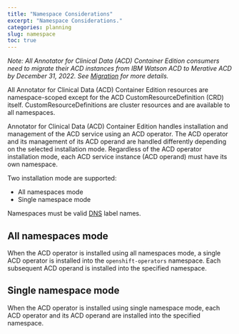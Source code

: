 ```yaml
---
title: "Namespace Considerations"
excerpt: "Namespace Considerations."
categories: planning
slug: namespace
toc: true
---
```


_Note: All Annotator for Clinical Data (ACD) Container Edition consumers need to migrate their ACD instances from IBM Watson ACD to Merative ACD by December 31, 2022.  See [Migration](/migration/considerations/) for more details._

All Annotator for Clinical Data (ACD) Container Edition resources are namespace-scoped except for the ACD CustomResourceDefinition (CRD) itself. CustomResourceDefinitions are cluster resources and are available to all namespaces.

Annotator for Clinical Data (ACD) Container Edition handles installation and management of the ACD service using an ACD operator. The ACD operator and its management of its ACD operand are handled differently depending on the selected installation mode. Regardless of the ACD operator installation mode, each ACD service instance (ACD operand) must have its own namespace.

Two installation mode are supported:

- All namespaces mode
- Single namespace mode

Namespaces must be valid [DNS](https://kubernetes.io/docs/concepts/overview/working-with-objects/names/#dns-label-names) label names.

## All namespaces mode

When the ACD operator is installed using all namespaces mode, a single ACD operator is installed into the `openshift-operators` namespace. Each subsequent ACD operand is installed into the specified namespace.

## Single namespace mode

When the ACD operator is installed using single namespace mode, each ACD operator and its ACD operand are installed into the specified namespace.
